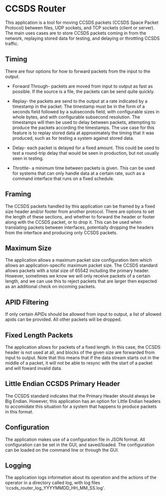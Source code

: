 # CCSDS Router
This application is a tool for moving CCSDS packets (CCSDS Space Packet Protocol) between
files, UDP sockets, and TCP sockets (client or server). The main uses cases are to store
CCSDS packets coming in from the network, replaying stored data for testing, and delaying or
throttling CCSDS traffic.



## Timing
There are four options for how to forward packets from the input to the output.

* Forward Through- packets are moved from input to output as fast as possible. If the source is a
file, the packets can be send quite quickly.

* Replay- the packets are send to the output at a rate indicated by a timestamp in the packet. The timestamp
must be in the form of a seconds field followed by a subseconds field, with configurable sizes in whole bytes,
and with configurable subsecond resolution. The timestamps will then be used to delay between packets, attempting
to produce the packets according the timestamps.
The use case for this feature is to replay stored data at approximately the timing that it was produced, such as 
for testing a system against stored data.

* Delay- each packet is delayed for a fixed amount. This could be used to test a round-trip delay that would be
seen in production, but not usually seen in testing.

* Throttle- a minimum time between packets is given. This can be used for systems that can only handle data at a
certain rate, such as a command interface that runs on a fixed schedule.

## Framing
The CCSDS packets handled by this application can be framed by a fixed size header and/or footer from another protocol.
There are options to set the length of these sections, and whether to forward the header or footer along with the CCSDS
packet, or to drop it. This can be used when translating packets between interfaces, potentially dropping the headers from
the interface and producing only CCSDS packets.


## Maximum Size
The application allows a maximum packet size configuration item which allows an application-specific maximum packet size. 
The CCSDS standard allows packets with a total size of 65542 including the primary header. However, sometimes we know we will
only receive packets of a certain length, and we can use this to reject packets that are larger then expected as an additional
check on incoming packets.


## APID Filtering
If only certain APIDs should be allowed from input to output, a list of allowed apids can be provided. All other packets will be
dropped.


## Fixed Length Packets
The application allows for packets of a fixed length. In this case, the CCSDS header is not used at all, and blocks of the given
size are forwarded from input to output. Note that this means that if the data stream starts out in the middle of a packet, it will
not be able to resync with the start of a packet and will foward invalid data.

## Little Endian CCSDS Primary Header
The CCSDS standard indicates that the Primary Header should always be Big Endian. However, this application has an option for Little
Endian headers to accomidate this situation for a system that happens to produce packets in this format.


## Configuration
The application makes use of a configuration file in JSON format. All configuration can be set in the GUI,
and saved/loaded. The configuration can be loaded on the command line or through the GUI.


## Logging
The application logs information about its operation and the actions of the operator in a directory called
log, with log files 'ccsds\_router\_log\_YYYYMMDD\_HH\_MM\_SS.log'.


